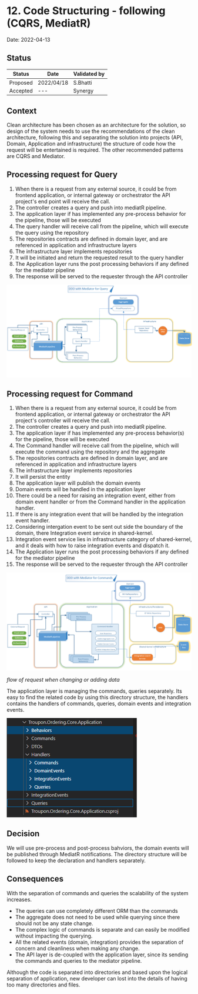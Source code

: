 # 12. Code Structuring - following (CQRS, MediatR)

Date: 2022-04-13

## Status

|Status|Date|Validated by|
|------|----|------------|
|Proposed|2022/04/18|S.Bhatti|
|Accepted|--- |Synergy|

## Context

Clean architecture has been chosen as an architecture for the solution, so design of the system needs to use the recommendations of the clean architecture, following this and separating the solution into projects (API, Domain, Application and infrastructure) the structure of code how the request will be entertained is required. The other recommended patterns are CQRS and Mediator.

## Processing request for Query

1. When there is a request from any external source, it could be from frontend application, or internal gateway or orchestrator the API project's end point will receive the call.
2. The controller creates a query and push into mediatR pipeline.
3. The application layer if has implemented any pre-process behavior for the pipeline, those will be executed
4. The query handler will receive call from the pipeline, which will execute the query using the repository
5. The repositories contracts are defined in domain layer, and are referenced in application and infrastructure layers
6. The infrastructure layer implements repositories
7. It will be initiated and return the requested result to the query handler
8. The Application layer runs the post processing behaviors if any defined for the mediator pipeline
9. The response will be served to the requester through the API controller

![Mediator](../images/code-struct/ddd-reads.png)


## Processing request for Command

1. When there is a request from any external source, it could be from frontend application, or internal gateway or orchestrator the API project's controller will receive the call.
2. The controller creates a query and push into mediatR pipeline.
3. The application layer if has implemented any pre-process behavior(s) for the pipeline, those will be executed
4. The Command handler will receive call from the pipeline, which will execute the command using the repository and the aggregate
5. The repositories contracts are defined in domain layer, and are referenced in application and infrastructure layers
6. The infrastructure layer implements repositories
7. It will persist the entity
8. The application layer will publish the domain events 
9. Domain events will be handled in the application layer
10. There could be a need for raising an integration event, either from domain event handler or from the Command handler in the application handler.
11. If there is any integration event that will be handled by the integration event handler.
12. Considering intergation event to be sent out side the boundary of the domain, there Integration event service in shared-kernel.
13. Integration event service lies in infrastructure category of shared-kernel, and it deals with how to raise integration events and dispatch it.
14. The Application layer runs the post processing behaviors if any defined for the mediator pipeline
15. The response will be served to the requester through the API controller


![Mediator](../images/code-struct/ddd-write.png)

_flow of request when changing or adding data_


The application layer is managing the commands, queries separately. Its easy to find the related code by using this directory structure, the handlers contains the handlers of commands, queries, domain events and integration events.

![Mediator](../images/code-struct/application-folders.png)
## Decision

We will use pre-process and post-process bahviors, the domain events will be published through MediatR notifications. The directory structure will be followed to keep the declaration and handlers separately.

## Consequences

With the separation of commands and queries the scalability of the system increases.
* The queries can use completely different ORM than the commands
* The aggregate does not need to be used while querying since there should not be any state change.
* The complex logic of commands is separate and can easily be modified without impacting the querying.
* All the related events (domain, integration) provides the separation of concern and cleanliness when making any change.
* The API layer is de-coupled with the application layer, since its sending the commands and queries to the mediator pipeline.

Although the code is separated into directories and based upon the logical separation of application, new developer can lost into the details of having too many directories and files.
